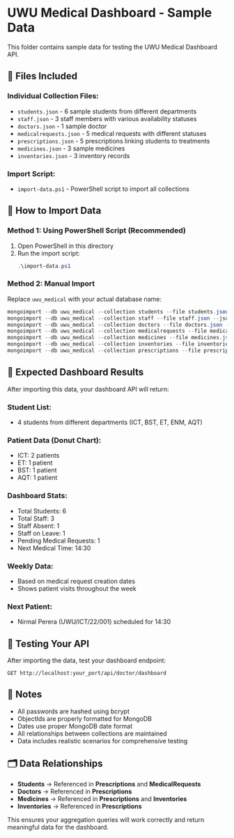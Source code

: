 # UWU Medical Dashboard - Sample Data

This folder contains sample data for testing the UWU Medical Dashboard API.

## 📁 Files Included

### Individual Collection Files:
- `students.json` - 6 sample students from different departments
- `staff.json` - 3 staff members with various availability statuses
- `doctors.json` - 1 sample doctor
- `medicalrequests.json` - 5 medical requests with different statuses
- `prescriptions.json` - 5 prescriptions linking students to treatments
- `medicines.json` - 3 sample medicines
- `inventories.json` - 3 inventory records

### Import Script:
- `import-data.ps1` - PowerShell script to import all collections

## 🚀 How to Import Data

### Method 1: Using PowerShell Script (Recommended)
1. Open PowerShell in this directory
2. Run the import script:
   ```powershell
   .\import-data.ps1
   ```

### Method 2: Manual Import
Replace `uwu_medical` with your actual database name:

```powershell
mongoimport --db uwu_medical --collection students --file students.json --jsonArray --drop
mongoimport --db uwu_medical --collection staff --file staff.json --jsonArray --drop
mongoimport --db uwu_medical --collection doctors --file doctors.json --jsonArray --drop
mongoimport --db uwu_medical --collection medicalrequests --file medicalrequests.json --jsonArray --drop
mongoimport --db uwu_medical --collection medicines --file medicines.json --jsonArray --drop
mongoimport --db uwu_medical --collection inventories --file inventories.json --jsonArray --drop
mongoimport --db uwu_medical --collection prescriptions --file prescriptions.json --jsonArray --drop
```

## 🎯 Expected Dashboard Results

After importing this data, your dashboard API will return:

### Student List:
- 4 students from different departments (ICT, BST, ET, ENM, AQT)

### Patient Data (Donut Chart):
- ICT: 2 patients
- ET: 1 patient  
- BST: 1 patient
- AQT: 1 patient

### Dashboard Stats:
- Total Students: 6
- Total Staff: 3
- Staff Absent: 1
- Staff on Leave: 1
- Pending Medical Requests: 1
- Next Medical Time: 14:30

### Weekly Data:
- Based on medical request creation dates
- Shows patient visits throughout the week

### Next Patient:
- Nirmal Perera (UWU/ICT/22/001) scheduled for 14:30

## 🔗 Testing Your API

After importing the data, test your dashboard endpoint:
```
GET http://localhost:your_port/api/doctor/dashboard
```

## 📝 Notes

- All passwords are hashed using bcrypt
- ObjectIds are properly formatted for MongoDB
- Dates use proper MongoDB date format
- All relationships between collections are maintained
- Data includes realistic scenarios for comprehensive testing

## 🗂️ Data Relationships

- **Students** → Referenced in **Prescriptions** and **MedicalRequests**
- **Doctors** → Referenced in **Prescriptions**
- **Medicines** → Referenced in **Prescriptions** and **Inventories**
- **Inventories** → Referenced in **Prescriptions**

This ensures your aggregation queries will work correctly and return meaningful data for the dashboard.
